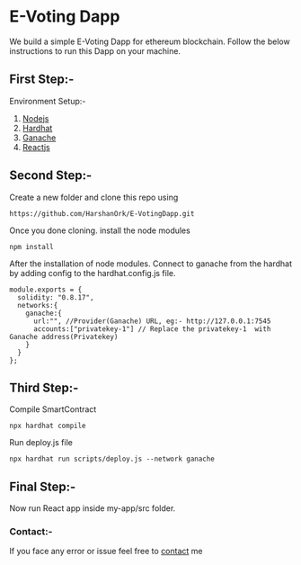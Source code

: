 # E-Voting Dapp

We build a simple E-Voting Dapp for ethereum blockchain. Follow the below instructions to run this Dapp on your machine.

## First Step:-
Environment Setup:- 
1. [Nodejs](https://nodejs.org/en)
2. [Hardhat](https://hardhat.org/hardhat-runner/docs/getting-started#installation)
3. [Ganache](https://trufflesuite.com/ganache/)
4. [Reactjs](https://react.dev/learn/start-a-new-react-project)

## Second Step:- 
Create a new folder and clone this repo using 
```
https://github.com/HarshanOrk/E-VotingDapp.git
```
Once you done cloning. install the node modules 
```
npm install 
```
After the installation of node modules. Connect  to ganache from the hardhat by adding config to the hardhat.config.js file.
```
module.exports = {
  solidity: "0.8.17",
  networks:{
    ganache:{
      url:"", //Provider(Ganache) URL, eg:- http://127.0.0.1:7545
      accounts:["privatekey-1"] // Replace the privatekey-1  with Ganache address(Privatekey)
    }
  }
};
```
## Third Step:-
Compile SmartContract
```
npx hardhat compile
```

Run deploy.js file
```
npx hardhat run scripts/deploy.js --network ganache
```

## Final Step:-
Now run React app inside my-app/src folder.

### Contact:-
If you face any error or issue feel free to [contact](https://telegram.me/Harshan_Ork) me

